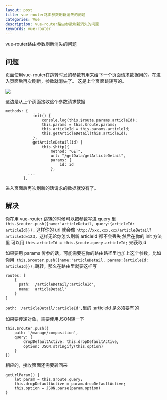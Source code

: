 ```yaml
---
layout: post
title: vue-router路由参数刷新消失的问题
categories: Vue
description: vue-router路由参数刷新消失的问题
keywords: vue-router
---
```


vue-router路由参数刷新消失的问题

## 问题
页面使用vue-router在跳转时发的参数有用来给下一个页面请求数据用的。在进入页面后再次刷新，参数就消失了。
这是上个页面跳转写的。

![](http://i.imgur.com/SPOlhPS.png)

这边是从上个页面接收这个参数请求数据
```
methods: {
            init() {
                console.log(this.$route.params.articleId);
                this.params = this.$route.params;
                this.articleId = this.params.articleId;
                this.getArticleDetail(this.articleId);
            },
            getArticleDetail(id) {
                this.$http({
                    method: "GET",
                    url: "/getData/getArticleDetail",
                    params: {
                        id: id
                    },
   		  ...
        },
```
进入页面后再次刷新的话请求的数据就没有了。
## 解决
你在用 vue-router 跳转的时候可以把参数写进 query 里 `this.$router.push({name:'articleDetail, query:{articleId: articleId}});`
这样你的 url 就会像 `http://xxx.xxx.xxx/articleDetail?articleId=123`，这样无论你怎么刷新 articleId 都不会丢失
然后在你的 init 方法里 可以用 `this.articleId = this.$route.query.articleId;` 来获取id

如果要用 params 传参的话，可能需要在你的路由路径里也加上这个参数，比如你用`
this.$router.push({name:'articleDetail, params:{articleId: articleId}});`跳转，那么在路由里就要这样写
```
routes: [
    {
      path: '/articleDetail/:articleId',
      name: 'articleDetail'
    }
]
```
`path: '/articleDetail/:articleId',`里的 :articleId 是必须要有的

如果要传递对象，需要使用JSON转一下
```
this.$router.push({
    path: '/manage/composition',
    query: {
        dropDefaultActive: this.dropDefaultActive,
        option: JSON.stringify(this.option)
    }
})
```
相应的，接收页面还需要转回来
```
getUrlParam() {
    let param = this.$route.query;
    this.dropDefaultActive = param.dropDefaultActive;
    this.option = JSON.parse(param.option)
}
```